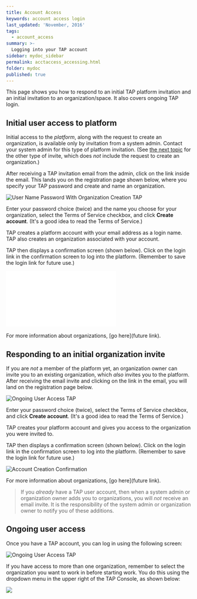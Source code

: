 ```yaml
---
title: Account Access
keywords: account access login
last_updated: 'November, 2016'
tags:
  - account_access
summary: >-
  Logging into your TAP account
sidebar: mydoc_sidebar
permalink: acctaccess_accessing.html
folder: mydoc
published: true
---
```


This page shows you how to respond to an initial TAP platform invitation and an initial invitation to an organization/space. It also covers ongoing TAP login.

## Initial user access to platform

Initial access to the *platform*, along with the request to create an organization, is available only by invitation from a system admin. Contact your system admin for this type of platform invitation. (See [the next topic](#Responding) for the other type of invite, which does *not* include the request to create an organization.)

After receiving a TAP invitation email from the admin, click on the link inside the email. This lands you on the registration page shown below, where you specify your TAP password and create and name an organization.

![User Name Password With Organization Creation TAP](/images/Onboard_Invite_Screen_v7_Crpd.jpg)

Enter your password choice (twice) and the name you choose for your organization, select the Terms of Service checkbox, and click **Create account**. (It's a good idea to read the Terms of Service.)

TAP creates a platform  account with your email address as a login name. TAP also creates an organization associated with your account.

TAP then displays a confirmation screen (shown below). Click on the login link in the confirmation screen to log into the platform. (Remember to save the login link for future use.)

![Account Creation Confirmation](images/Lec4-List_of_US_Presidents_by_Genealogical_Relationship.pdf)

For more information about organizations, [go here](future link).

## Responding to an initial organization invite

If you are *not* a member of the platform yet, an organization owner can invite you to an existing organization, which *also* invites you to the platform. After receiving the email invite and clicking on the link in the email, you will land on the registration page below.

![Ongoing User Access TAP](/images/OrgSpace_Invite_Screen_v7_Crpd.jpg)

Enter your password choice (twice), select the Terms of Service checkbox, and click **Create account**. (It's a good idea to read the Terms of Service.)

TAP creates your platform account and gives you access to the organization you were invited to.

TAP then displays a confirmation screen (shown below). Click on the login link in the confirmation screen to log into the platform. (Remember to save the login link for future use.)

![Account Creation Confirmation](/images/Onboard_Confirm_Screen_v7_Crpd.png)

For more information about organizations, [go here](future link).

>If you *already* have a TAP user account, then when a system admin or organization owner adds you to organizations, you will *not* receive an email invite. It is the responsibility of the system admin or organization owner to notify you of these additions.

## Ongoing user access

Once you have a TAP account, you can log in using the following screen:

![Ongoing User Access TAP](/images/Signon_Screen_v7_Crpd.jpg)

If you have access to more than one organization, remember to select the organization you want to work in before starting work. You do this using the dropdown menu in the upper right of the TAP Console, as shown below:

![](/images/Organization_Selection_v7_Crpd.png)
